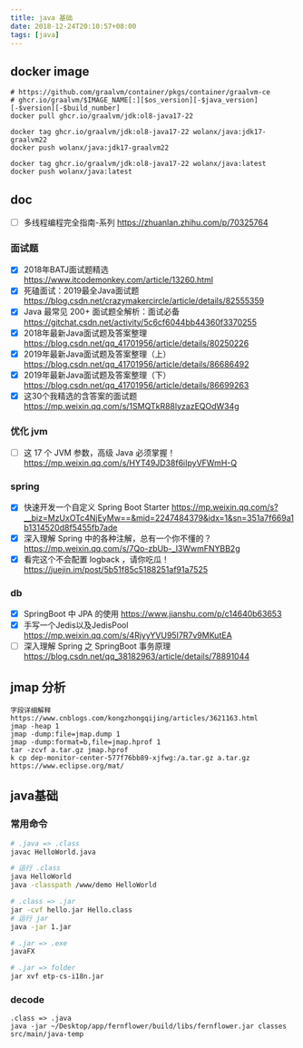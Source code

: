 ```yaml
---
title: java 基础
date: 2018-12-24T20:10:57+08:00
tags: [java]
---
```


## docker image

```shell
# https://github.com/graalvm/container/pkgs/container/graalvm-ce
# ghcr.io/graalvm/$IMAGE_NAME[:][$os_version][-$java_version][-$version][-$build_number]
docker pull ghcr.io/graalvm/jdk:ol8-java17-22

docker tag ghcr.io/graalvm/jdk:ol8-java17-22 wolanx/java:jdk17-graalvm22
docker push wolanx/java:jdk17-graalvm22

docker tag ghcr.io/graalvm/jdk:ol8-java17-22 wolanx/java:latest
docker push wolanx/java:latest
```

## doc

- [ ] 多线程编程完全指南-系列 https://zhuanlan.zhihu.com/p/70325764

### 面试题

- [x] 2018年BATJ面试题精选 https://www.itcodemonkey.com/article/13260.html
- [x] 死磕面试：2019最全Java面试题 https://blog.csdn.net/crazymakercircle/article/details/82555359
- [x] Java 最常见 200+ 面试题全解析：面试必备 https://gitchat.csdn.net/activity/5c6cf6044bb44360f3370255
- [x] 2018年最新Java面试题及答案整理 https://blog.csdn.net/qq_41701956/article/details/80250226
- [x] 2019年最新Java面试题及答案整理（上） https://blog.csdn.net/qq_41701956/article/details/86686492
- [x] 2019年最新Java面试题及答案整理（下） https://blog.csdn.net/qq_41701956/article/details/86699263
- [x] 这30个我精选的含答案的面试题 https://mp.weixin.qq.com/s/1SMQTkR88lyzazEQOdW34g

### 优化 jvm

- [ ] 这 17 个 JVM 参数，高级 Java 必须掌握！https://mp.weixin.qq.com/s/HYT49JD38f6iIpyVFWmH-Q

### spring

- [x] 快速开发一个自定义 Spring Boot
  Starter https://mp.weixin.qq.com/s?__biz=MzUxOTc4NjEyMw==&mid=2247484379&idx=1&sn=351a7f669a1b1314520d8f5455fb7ade
- [x] 深入理解 Spring 中的各种注解，总有一个你不懂的？ https://mp.weixin.qq.com/s/7Qo-zbUb-_l3WwmFNYBB2g
- [x] 看完这个不会配置 logback ，请你吃瓜！https://juejin.im/post/5b51f85c5188251af91a7525

### db

- [x] SpringBoot 中 JPA 的使用 https://www.jianshu.com/p/c14640b63653
- [x] 手写一个Jedis以及JedisPool https://mp.weixin.qq.com/s/4RjyyYVU95I7R7v9MKutEA
- [ ] 深入理解 Spring 之 SpringBoot 事务原理 https://blog.csdn.net/qq_38182963/article/details/78891044

## jmap 分析

```shell
字段详细解释 https://www.cnblogs.com/kongzhongqijing/articles/3621163.html
jmap -heap 1
jmap -dump:file=jmap.dump 1
jmap -dump:format=b,file=jmap.hprof 1
tar -zcvf a.tar.gz jmap.hprof
k cp dep-monitor-center-577f76bb89-xjfwg:/a.tar.gz a.tar.gz
https://www.eclipse.org/mat/
```

## java基础

### 常用命令

```sh
# .java => .class
javac HelloWorld.java

# 运行 .class
java HelloWorld
java -classpath /www/demo HelloWorld

# .class => .jar
jar -cvf hello.jar Hello.class
# 运行 jar
java -jar 1.jar

# .jar => .exe
javaFX

# .jar => folder
jar xvf etp-cs-i18n.jar
```

### decode

```shell
.class => .java
java -jar ~/Desktop/app/fernflower/build/libs/fernflower.jar classes src/main/java-temp
```
